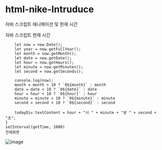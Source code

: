 # html-nike-Intruduce
자바 스크립트 애니메이션 및 현재 시간

자바 스크립트 현재 시간<br>
```function getTime() {
    let now = new Date();
    let year = now.getFullYear();
    let month = now.getMonth();
    let date = now.getDate();
    let hour = now.getHours();
    let minute = now.getMinutes();
    let second = now.getSeconds();
        
 	console.log(now);
    month = month < 10 ? `0${month}` : month
    date = date < 10 ? `0${date}` : date
    hour = hour < 10 ? `0${hour}` : hour
    minute = minute < 10 ? `0${minute}` : minute
    second = second < 10 ? `0${second}` : second
    
	todayDiv.textContent = hour + "시 " + minute + "분 " + second + "초";
}
setInterval(getTime, 1000)
전체화면
```
![image](https://github.com/dldydgk/html.-nike/assets/126844590/be62249f-d288-4cd5-a5e5-a61eaca68dc5)

